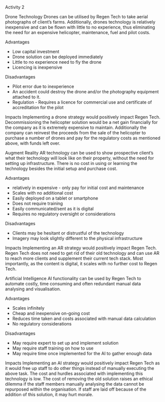 ﻿Activity 2




Drone Technology 
Drones can be utilised by Regen Tech to take aerial photographs of client’s farms. Additionally, drones technology is relatively inexpensive and can be flown with little to no experience, thus eliminating the need for an expensive helicopter, maintenance, fuel and pilot costs. 


Advantages
* Low capital investment 
* Drone solution can be deployed immediately
* Little to no experience need to fly the drone
* Licencing is inexpensive


Disadvantages
* Pilot error due to inexperience
* An accident could destroy the drone and/or the photography equipment attached to it. 
* Regulation - Requires a licence for commercial use and certificate of accreditation for the pilot


Impacts
Implementing a drone strategy would positively impact Regen Tech.  Decommissioning the helicopter solution would be a net gain financially for the company as it is extremely expensive to maintain. Additionally the company can reinvest the proceeds from the sale of the helicopter to purchase a number of drones and pay for the regulatory costs as mentioned above, with funds left over. 




Augment Reality
AR technology can be used to show prospective client’s what their technology will look like on their property, without the need for setting up infrastructure. There is no cost in using or learning the technology besides the initial setup and purchase cost. 




Advantages
* relatively in expensive - only pay for initial cost and maintenance 
* Scales with no additional cost 
* Easily deployed on a tablet or smartphone 
* Does not require training 
* Easily communicated/sent as it is digital
* Requires no regulatory oversight or considerations


Disadvantages 
* Clients may be hesitant or distrustful of the technology 
* Imagery may look slightly different to the physical infrastructure 


Impacts 
Implementing an AR strategy would positively impact Regen Tech.  Regen Tech does not need to get rid of their old technology and can use AR to reach more clients and supplement their current tech stack. Most importantly, as the content is digital, it scales with no further cost to Regen Tech. 


Artificial Intelligence
AI functionality can be used by Regen Tech to automate costly, time consuming and often redundant manual data analysing and visualisation. 


Advantages
* Scales infinitely 
* Cheap and inexpensive on-going cost
* Reduces time taken and costs associated with manual data calculation
* No regulatory considerations


Disadvantages 
* May require expert to set up and implement solution
* May require staff training on how to use
* May require time once implemented for the AI to gather enough data


Impacts
Implementing an AI strategy would positively impact Regen Tech as it would free up staff to do other things instead of manually executing the above task. The cost and hurdles associated with implementing this technology is low. The cost of removing the old solution raises an ethical dilemma if the staff members manually analysing the data cannot be repurposed within the organisation. If staff are laid off because of the addition of this solution, it may hurt morale.